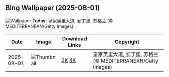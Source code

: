 
  ## Bing Wallpaper (2025-08-01)
  ![Wallpaper](https://cn.bing.com/th?id=OHR.EdinburghFringe_ZH-CN5243292664_UHD.jpg&w=1024) **Today**: 皇家英里大道, 爱丁堡, 苏格兰 (© MEDITERRANEAN/Getty Images)
  


  | Date       | Image      | Download Links    | Copyright    |
  |------------|------------|-------------------|--------------|
  | 2025-08-01 | ![Thumbnail](https://cn.bing.com/th?id=OHR.EdinburghFringe_ZH-CN5243292664_UHD.jpg&w=384&h=216) | [2K](https://cn.bing.com/th?id=OHR.EdinburghFringe_ZH-CN5243292664_UHD.jpg&w=2560&h=1440) [4K](https://cn.bing.com/th?id=OHR.EdinburghFringe_ZH-CN5243292664_UHD.jpg&w=3840&h=2160) | 皇家英里大道, 爱丁堡, 苏格兰 (© MEDITERRANEAN/Getty Images) |